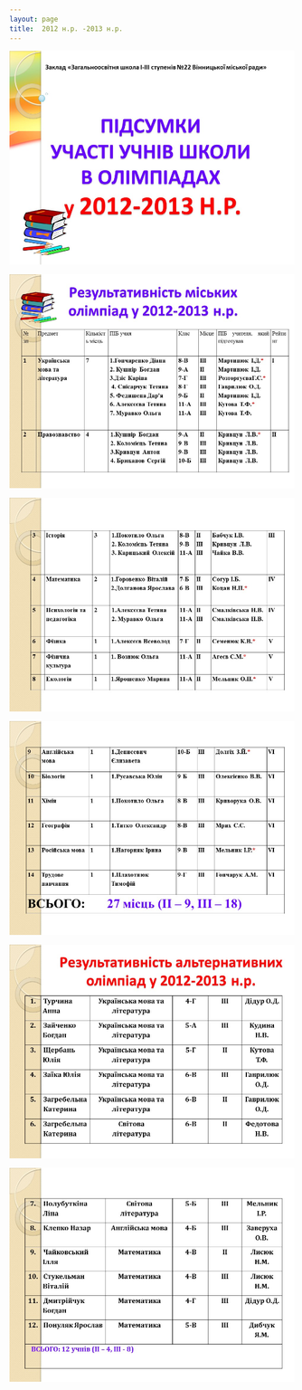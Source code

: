 ```yaml
---
layout: page
title:  2012 н.р. -2013 н.р.
---
```

![](/assets/tiger-1429534433.jpg)

![](/assets/tiger-1429534458.jpg)

![](/assets/tiger-1429534479.jpg)

![](/assets/tiger-1429534505.jpg)

![](/assets/tiger-1429534526.jpg)

![](/assets/tiger-1429534546.jpg)